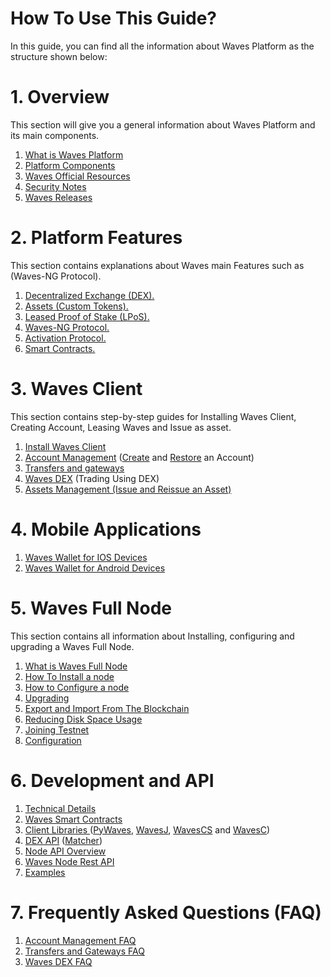 # How To Use This Guide?

In this guide, you can find all the information about Waves Platform as the structure shown below:

# 1. Overview

This section will give you a general information about Waves Platform and its main components.

1. [What is Waves Platform](/README.md)
2. [Platform Components](/overview/platform-components.md)
3. [Waves Official Resources](/en/overview/waves-official-resources.md)
4. [Security Notes](/overview/security-notes.md)
5. [Waves Releases](/overview/waves-releases.md)

# 2. Platform Features

This section contains explanations about Waves main Features such as \(Waves-NG Protocol\).

1. [Decentralized Exchange \(DEX\).](/en/platform-features/decentralized-cryptocurrency-exchange-dex.md)
2. [Assets \(Custom Tokens\).](/en/platform-features/assets-custom-tokens.md)
3. [Leased Proof of Stake \(LPoS\).](/en/platform-features/leased-proof-of-stake-lpos.md)
4. [Waves-NG Protocol.](/en/platform-features/waves-ng-protocol.md)
5. [Activation Protocol.](/en/platform-features/activation-protocol.md)
6. [Smart Contracts.](/en/platform-features/smart-contracts.md)

# 3. Waves Client

This section contains step-by-step guides for Installing Waves Client, Creating Account, Leasing Waves and Issue as asset.

1. [Install Waves Client](/en/waves-client/install-waves-client.md)
2. [Account Management](/en/waves-client/account-management.md) \([Create](/en/waves-client/account-management/creating-an-account.md) and [Restore](/en/waves-client/account-management/restore-an-account.md) an Account\)
3. [Transfers and gateways](/en/waves-client/wallet-management.md)
4. [Waves DEX](/en/waves-client/waves-dex.md) \(Trading Using DEX\)
5. [Assets Management \(Issue and Reissue an Asset\)](/en/waves-client/assets-management.md)

# 4. Mobile Applications

1. [Waves Wallet for IOS Devices](/en/mobile-apps/iOS.md)
2. [Waves Wallet for Android Devices](/en/mobile-apps/android.md)

# 5. Waves Full Node

This section contains all information about Installing, configuring and upgrading a Waves Full Node.

1. [What is Waves Full Node](/en/waves-full-node/what-is-a-full-node.md)
2. [How To Install a node](/en/waves-full-node/how-to-install-a-node/how-to-install-a-node.md)
3. [How to Configure a node](/en/waves-full-node/how-to-configure-a-node.md)
4. [Upgrading](/en/waves-full-node/upgrading.md)
5. [Export and Import From The Blockchain](/en/waves-full-node/export-and-import-from-the-blockchain.md)
6. [Reducing Disk Space Usage](/en/waves-full-node/reducing-disk-space-usage.md)
7. [Joining Testnet](/en/waves-full-node/joining-testnet.md)
8. [Configuration](/en/waves-full-node/configuration.md)

# 6. Development and API

1. [Technical Details](/en/technical-details/technical-details.md)
2. [Waves Smart Contracts](/en/technical-details/waves-contracts-language-description.md)
3. [Client Libraries ](/en/development-and-api/client-libraries.md)\([PyWaves](/en/development-and-api/client-libraries/pywaves.md), [WavesJ](/en/development-and-api/client-libraries/wavesj.md), [WavesCS](/en/development-and-api/client-libraries/wavescs.md) and [WavesC](/en/development-and-api/client-libraries/waves-c.md)\)
4. [DEX API](/en/development-and-api/dex-api.md) \([Matcher](/en/development-and-api/dex-api/matcher.md)\)
5. [Node API Overview](https://legacy.gitbook.com/book/waves-platform/wavesdocs/edit#)
6. [Waves Node Rest API](/en/development-and-api/waves-node-rest-api.md)
7. [Examples](/en/development-and-api/examples.md)

# 7. Frequently Asked Questions \(FAQ\)

1. [Account Management FAQ](/en/frequently-asked-questions-faq/account-management-faq.md)
2. [Transfers and Gateways FAQ](/en/frequently-asked-questions-faq/transfers-and-gateways-faq.md)
3. [Waves DEX FAQ](/en/frequently-asked-questions-faq/waves-dex-faq.md)
